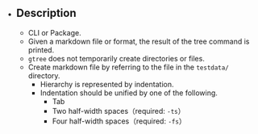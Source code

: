 - ## Description
    - CLI or Package.
    - Given a markdown file or format, the result of the tree command is printed.
    - `gtree` does not temporarily create directories or files.
    - Create markdown file by referring to the file in the `testdata/` directory.
        - Hierarchy is represented by indentation.
        - Indentation should be unified by one of the following.
            - Tab
            - Two half-width spaces（required: `-ts`）
            - Four half-width spaces（required: `-fs`）